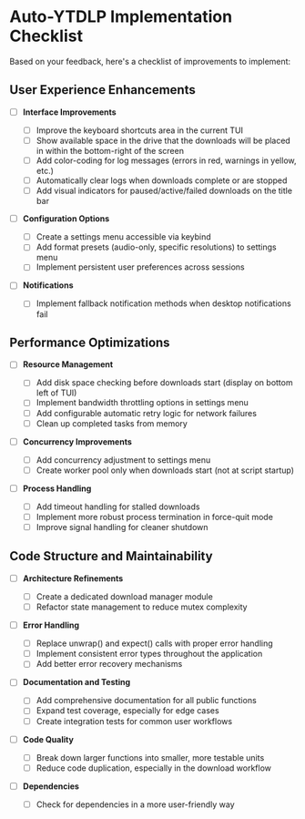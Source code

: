 # Auto-YTDLP Implementation Checklist

Based on your feedback, here's a checklist of improvements to implement:

## User Experience Enhancements

- [ ] **Interface Improvements**

  - [ ] Improve the keyboard shortcuts area in the current TUI
  - [ ] Show available space in the drive that the downloads will be placed in within the bottom-right of the screen
  - [ ] Add color-coding for log messages (errors in red, warnings in yellow, etc.)
  - [ ] Automatically clear logs when downloads complete or are stopped
  - [ ] Add visual indicators for paused/active/failed downloads on the title bar

- [ ] **Configuration Options**

  - [ ] Create a settings menu accessible via keybind
  - [ ] Add format presets (audio-only, specific resolutions) to settings menu
  - [ ] Implement persistent user preferences across sessions

- [ ] **Notifications**
  - [ ] Implement fallback notification methods when desktop notifications fail

## Performance Optimizations

- [ ] **Resource Management**

  - [ ] Add disk space checking before downloads start (display on bottom left of TUI)
  - [ ] Implement bandwidth throttling options in settings menu
  - [ ] Add configurable automatic retry logic for network failures
  - [ ] Clean up completed tasks from memory

- [ ] **Concurrency Improvements**

  - [ ] Add concurrency adjustment to settings menu
  - [ ] Create worker pool only when downloads start (not at script startup)

- [ ] **Process Handling**
  - [ ] Add timeout handling for stalled downloads
  - [ ] Implement more robust process termination in force-quit mode
  - [ ] Improve signal handling for cleaner shutdown

## Code Structure and Maintainability

- [ ] **Architecture Refinements**

  - [ ] Create a dedicated download manager module
  - [ ] Refactor state management to reduce mutex complexity

- [ ] **Error Handling**

  - [ ] Replace unwrap() and expect() calls with proper error handling
  - [ ] Implement consistent error types throughout the application
  - [ ] Add better error recovery mechanisms

- [ ] **Documentation and Testing**

  - [ ] Add comprehensive documentation for all public functions
  - [ ] Expand test coverage, especially for edge cases
  - [ ] Create integration tests for common user workflows

- [ ] **Code Quality**

  - [ ] Break down larger functions into smaller, more testable units
  - [ ] Reduce code duplication, especially in the download workflow

- [ ] **Dependencies**
  - [ ] Check for dependencies in a more user-friendly way
